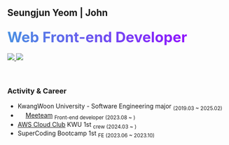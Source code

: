 ## Seungjun Yeom | John 

### <span style="font-size: 2em; font-weight: bold; background: linear-gradient(to right, #4A90E2, #9013FE); -webkit-background-clip: text; color: transparent; transition: background 0.5s;" onmouseover="this.style.background='linear-gradient(to right, #FF6A00, #EE0979)';" onmouseout="this.style.background='linear-gradient(to right, #4A90E2, #9013FE)';">Web Front-end Developer</span>

<article >
	<span>
		<a href="https://yeom99.notion.site/430caffabf234f8b8babd3776ffbdd98?pvs=4">
			<img src="https://img.shields.io/badge/Portfolio-ffffff?style=flat-square&logo=notion&logoColor=black"/>
		</a>
	</span>
	<span>
		<a href="https://yeomyeom.tistory.com">
			<img src="https://img.shields.io/badge/Blog-000000?style=flat-square&logoColor=white"/>
		</a>
	</span>
</article>

<br />
<br />

### Activity & Career 
- KwangWoon University - Software Engineering major <sub>(2019.03 ~ 2025.02)</sub>
- <img style="width: 1em;" src="https://www.meeteam.co.kr/favicon.ico"/> <a href="https://meeteam.co.kr">Meeteam</a> <sub>Front-end developer (2023.08 ~ )</sub> 
- <a href="https://aws.amazon.com/ko/developer/community/students/cloudclubs/?community-captains-all.sort-by=item.additionalFields.sortPosition&community-captains-all.sort-order=asc&awsf.filter-location=*all&awsf.filter-year=*all">AWS Cloud Club</a> KWU 1st <sub>crew (2024.03 ~ )</sub>
- SuperCoding Bootcamp 1st <sub>FE (2023.06 ~ 2023.10)</sub> 



<!--[![Hits](https://hits.seeyoufarm.com/api/count/incr/badge.svg?url=https%3A%2F%2Fgithub.com%2Fprgmr99&count_bg=%2393D4D5&title_bg=%23555555&icon=&icon_color=%23E7E7E7&title=hits&edge_flat=false)](https://hits.seeyoufarm.com)-->
